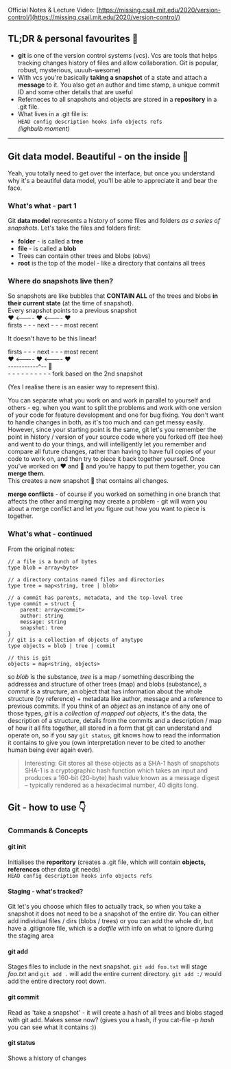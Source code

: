 Official Notes & Lecture Video: [https://missing.csail.mit.edu/2020/version-control/](https://missing.csail.mit.edu/2020/version-control/)

## TL;DR & personal favourites :icecream:
- **git** is one of the version control systems (vcs). Vcs are tools that helps tracking changes history of files and allow collaboration. Git is popular, robust, mysterious, uuuuh-wesome)  
- With vcs you're basically **taking a snapshot** of a state and attach a **message** to it. You also get an author and time stamp, a unique commit ID and some other details that are useful  
- Referneces to all snapshots and objects are stored in a **repository** in a .git file.  
- What lives in a .git file is:  
`HEAD config description hooks info objects refs`  
_(lighbulb moment)_  



---

## Git data model. Beautiful - on the inside :swan:  
Yeah, you totally need to get over the interface, but once you understand why it's a beautiful data model, you'll be able to appreciate it and bear the face.  

### What's what - part 1  
Git **data model** represents a history of some files and folders _as a series of snapshots_. Let's take the files and folders first:  
- **folder** - is called a **tree**  
- **file** - is called a **blob**  
- Trees can contain other trees and blobs (obvs)  
- **root** is the top of the model - like a directory that contains all trees  

### Where do snapshots live then?  
So snapshots are like bubbles that **CONTAIN ALL** of the trees and blobs **in their current state** (at the time of snapshot).  
Every snapshot points to a previous snapshot  
:heart: <---- :heart: <---- :heart:  
firsts - - - next - - - most recent  

It doesn't have to be this linear!  

firsts - - - next - - - most recent  
:heart: <---- :heart: <---- :heart:  
\-----------^-- :blue_heart:  
\- - - - - - - - - - fork based on the 2nd snapshot  
 
 (Yes I realise there is an easier way to represent this).  


 You can separate what you work on and work in parallel to yourself and others - eg. when you want to split the problems and work with one version of your code for feature development and one for bug fixing. You don't want to handle changes in both, as it's too much and can get messy easily. However, since your starting point is the same, git let's you remember the point in history / version of your source code where you forked off (tee hee) and went to do your things, and will intelligently let you remember and compare all future changes, rather than having to have full copies of your code to work on, and then try to piece it back together yourself. Once you've worked on :heart: and :blue_heart: and you're happy to put them together, you can **merge them**.  
 This creates a new snapshot :purple_heart: that contains all changes.  
  
**merge conflicts** - of course if you worked on something in one branch that affects the other and merging may create a problem - git will warn you about a merge conflict and let you figure out how you want to piece is together.  

### What's what - continued  

From the original notes:
```
// a file is a bunch of bytes
type blob = array<byte>

// a directory contains named files and directories
type tree = map<string, tree | blob>

// a commit has parents, metadata, and the top-level tree
type commit = struct {
    parent: array<commit>
    author: string
    message: string
    snapshot: tree
}
// git is a collection of objects of anytype
type objects = blob | tree | commit

// this is git
objects = map<string, objects>
```

so _blob_ is the substance, _tree_ is a map / something describing the addresses and structure of other trees (map) and blobs (substance), a _commit_ is a structure, an object that has information about the whole structure (by reference) + metadata like author, message and a reference to previous commits.  If you think of an _object_ as an instance of any one of those types, _git_ is a _collection of mapped out objects_, it's the data, the description of a structure, details from the commits and a description / map of how it all fits together, all stored in a form that git can understand and operate on, so if you say `git status`, git knows how to read the information it contains to give you (own interpretation never to be cited to another human being ever again ever).  
  
>Interesting: Git stores all these objects as a SHA-1 hash of snapshots
> SHA-1 is a cryptographic hash function which takes an input and produces a 160-bit (20-byte) hash value known as a message digest – typically rendered as a hexadecimal number, 40 digits long.  
  
## Git - how to use :point_down:

### Commands & Concepts  
#### git init
Initialises the **reporitory** (creates a .git file, which will contain **objects, references** other data git needs)  
`HEAD config description hooks info objects refs`  

#### Staging - what's tracked?
Git let's you choose which files to actually track, so when you take a snapshot it does not need to be a snapshot of the entire dir. You can either add individual files / dirs (blobs / trees) or you can add the whole dir, but have a .gitignore file, which is a _dotfile_ with info on what to ignore during the staging area  

#### git add
Stages files to include in the next snapshot. `git add foo.txt` will stage _foo.txt_ and `git add .` will add the entire current directory. `git add :/` would add the entire directory root down.  

#### git commit
Read as 'take a snapshot' - it will create a hash of all trees and blobs staged with git add. Makes sense now? (gives you a hash, if you cat-file -p _hash_ you can see what it contains :))  

#### git status  
Shows a history of changes  

